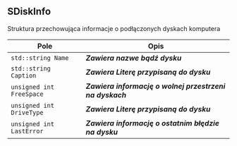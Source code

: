 ## **SDiskInfo**

Struktura przechowująca informacje o podłączonych dyskach komputera

| Pole                                     | Opis                                     |
| ---------------------------------------- | ---------------------------------------- |
| `std::string Name`                       | ***Zawiera nazwe bądź dysku***           |
| `std::string Caption`                    | ***Zawiera Literę przypisaną do dysku*** |
| `unsigned int FreeSpace`                 | ***Zawiera informację o wolnej przestrzeni na dyskach*** |
| `unsigned int DriveType`                 | ***Zawiera Literę przypisaną do dysku*** |
| `unsigned int LastError`                 | ***Zawiera informację o ostatnim błędzie na dysku*** |
